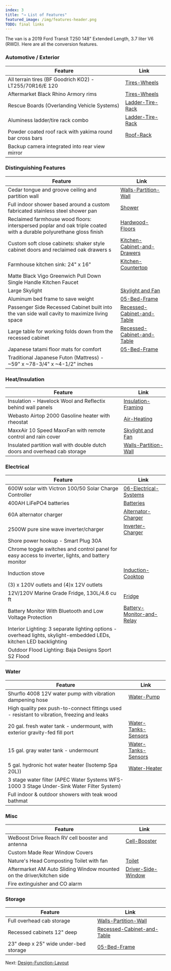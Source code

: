 ```yaml
---
index: 3
title: "→ List of Features"
featured_image: /img/features-header.png
TODO: final links
---
```


The van is a 2019 Ford Transit T250 148" Extended Length, 3.7 liter V6 (RWD). Here are all the conversion features.

### Automotive / Exterior  

| Feature                                                  | Link                                               |
| -------------------------------------------------------- | -------------------------------------------------- |
| All terrain tires (BF Goodrich KO2) - LT255/70R16/E 120  | [Tires-Wheels](Tires-Wheels.md)         |
| Aftermarket Black Rhino Armory rims                      | [Tires-Wheels](Tires-Wheels.md)         |
| Rescue Boards (Overlanding Vehicle Systems)              | [Ladder-Tire-Rack](Ladder-Tire-Rack.md) |
| Aluminess ladder/tire rack combo                         | [Ladder-Tire-Rack](Ladder-Tire-Rack.md) |
| Powder coated roof rack with yakima round bar cross bars | [Roof-Rack](Roof-Rack.md)               |
| Backup camera integrated into rear view mirror           |                                                    | 

### Distinguishing Features  

| Feature                                                                                                             | Link                                                          |
| ------------------------------------------------------------------------------------------------------------------- | ------------------------------------------------------------- |
| Cedar tongue and groove ceiling and partition wall                                                                  | [Walls-Partition-Wall](Walls-Partition-Wall.md)               |
| Full indoor shower based around a custom fabricated stainless steel shower pan                                      | [Shower](Shower.md)                                           |
| Reclaimed farmhouse wood floors: interspersed poplar and oak triple coated with a durable polyurethane gloss finish | [Hardwood-Floors](Hardwood-Floors.md)                         |
| Custom soft close cabinets: shaker style cabinet doors and reclaimed oak drawers s                                  | [Kitchen-Cabinet-and-Drawers](Kitchen-Cabinet-and-Drawers.md) |
| Farmhouse kitchen sink: 24" x 16"                                                                                   | [Kitchen-Countertop](Kitchen-Countertop.md)                   |
| Matte Black Vigo Greenwich Pull Down Single Handle Kitchen Faucet                                                   |                                                               |
| Large Skylight                                                                                                      | [Skylight and Fan](Skylight%20and%20Fan.md)        |
| Aluminum bed frame to save weight                                                                                   | [05-Bed-Frame](05-Bed-Frame.md)                               |
| Passenger Side Recessed Cabinet built into the van side wall cavity to maximize living space                        | [Recessed-Cabinet-and-Table](Recessed-Cabinet-and-Table.md)   |
| Large table for working folds down from the recessed cabinet                                                        | [Recessed-Cabinet-and-Table](Recessed-Cabinet-and-Table.md)   |
| Japanese tatami floor mats for comfort                                                                              | [05-Bed-Frame](05-Bed-Frame.md)                               |
| Traditional Japanese Futon (Mattress) - ~59" x ~78-3/4" x ~4-1/2" inches                                            |                                                               |

### Heat/Insulation  

| Feature                                                                   | Link                                                   |
| ------------------------------------------------------------------------- | ------------------------------------------------------ |
| Insulation - Havelock Wool and Reflectix behind wall panels               | [Insulation-Framing](Insulation-Framing.md)            |
| Webasto Airtop 2000 Gasoline heater with rheostat                         | [Air-Heating](Air-Heating.md)               |
| MaxxAir 10 Speed MaxxFan with remote control and rain cover               | [Skylight and Fan](Skylight%20and%20Fan.md) |
| Insulated partition wall with double dutch doors and overhead cab storage | [Walls-Partition-Wall](Walls-Partition-Wall.md)        |

### Electrical  

| Feature                                                                                                            | Link                                                                                    |
| ------------------------------------------------------------------------------------------------------------------ | --------------------------------------------------------------------------------------- |
| 600W solar with Victron 100/50 Solar Charge Controller                                                             | [06-Electrical-Systems](06-Electrical-Systems.md) |
| 400AH LiFePO4 batteries                                                                                            | [Batteries](Batteries.md)                                                    |
| 60A alternator charger                                                                                             | [Alternator-Charger](Alternator-Charger.md)                                  |
| 2500W pure sine wave inverter/charger                                                                              | [Inverter-Charger](Inverter-Charger.md)                                      |
| Shore power hookup - Smart Plug 30A                                                                                |                                                                                         |
| Chrome toggle switches and control panel for easy access to inverter, lights, and battery monitor                  |                                                                                         |
| Induction stove                                                                                                    | [Induction-Cooktop](Induction-Cooktop.md)                                    |
| (3) x 120V outlets and (4)x 12V outlets                                                                            |                                                                                         |
| 12V/120V Marine Grade Fridge, 130L/4.6 cu ft                                                                       | [Fridge](Fridge.md)                                                          |
| Battery Monitor With Bluetooth and Low Voltage Protection                                                          | [Battery-Monitor-and-Relay](Battery-Monitor-and-Relay.md)                    |
| Interior Lighting: 3 separate lighting options - overhead lights, skylight-embedded LEDs, kitchen LED backlighting |                                                                                         |
| Outdoor  Flood Lighting: Baja Designs Sport S2 Flood                                                               |                                                                                         |

### Water  

| Feature                                                                                     | Link                                                     | 
| ------------------------------------------------------------------------------------------- | -------------------------------------------------------- |
| Shurflo 4008 12V water pump with vibration dampening hose                                   | [Water-Pump](Water-Pump.md)                 |
| High quality pex push-to-connect fittings used - resistant to vibration, freezing and leaks |                                                          |
| 20 gal. fresh water tank - undermount, with exterior gravity-fed fill port                  | [Water-Tanks-Sensors](Water-Tanks-Sensors.md) |
| 15 gal. gray water tank - undermount                                                        | [Water-Tanks-Sensors](Water-Tanks-Sensors.md) |
| 5 gal. hydronic hot water heater (Isotemp Spa 20L))                                         | [Water-Heater](Water-Heater.md)               |
| 3 stage water filter (APEC Water Systems WFS-1000 3 Stage Under-Sink Water Filter System)   |                                                          |
| Full indoor & outdoor showers with teak wood bathmat                                        |                                                          |

### Misc  

| Feature                                                               | Link                                                   |
| --------------------------------------------------------------------- | ------------------------------------------------------ |
| WeBoost Drive Reach RV cell booster and antenna                       | [Cell-Booster](Cell-Booster.md)             |
| Custom Made Rear Window Covers                                        |                                                        |
| Nature's Head Composting Toilet with fan                              | [Toilet](Toilet.md)                         |
| Aftermarket AM Auto Sliding Window mounted on the driver/kitchen side | [Driver-Side-Window](Driver-Side-Window.md) |
| Fire extinguisher and CO alarm                                        |                                                        |

### Storage  

| Feature                               | Link                                                        |
| ------------------------------------- | ----------------------------------------------------------- |
| Full overhead cab storage             | [Walls-Partition-Wall](Walls-Partition-Wall.md)             |
| Recessed cabinets 12" deep            | [Recessed-Cabinet-and-Table](Recessed-Cabinet-and-Table.md) |
| 23" deep x 25" wide under-bed storage | [05-Bed-Frame](05-Bed-Frame.md)                             |

Next: [Design-Function-Layout](Design-Function-Layout.md)